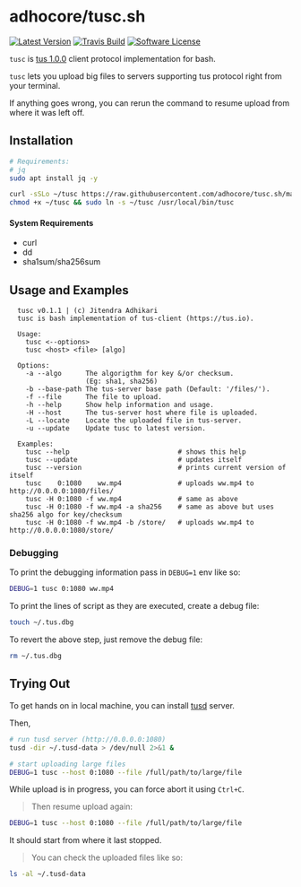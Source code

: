 # adhocore/tusc.sh

[![Latest Version](https://img.shields.io/github/release/adhocore/tusc.sh.svg?style=flat-square)](https://github.com/adhocore/tusc.sh/releases)
[![Travis Build](https://img.shields.io/travis/com/adhocore/tusc.sh/master.svg?style=flat-square)](https://travis-ci.com/adhocore/tusc.sh?branch=master)
[![Software License](https://img.shields.io/badge/license-MIT-brightgreen.svg?style=flat-square)](LICENSE)

`tusc` is [tus 1.0.0](https://tus.io) client protocol implementation for bash.

`tusc` lets you upload big files to servers supporting tus protocol right from your terminal.

If anything goes wrong, you can rerun the command to resume upload from where it was left off.

## Installation

```sh
# Requirements:
# jq
sudo apt install jq -y

curl -sSLo ~/tusc https://raw.githubusercontent.com/adhocore/tusc.sh/master/tusc.sh
chmod +x ~/tusc && sudo ln -s ~/tusc /usr/local/bin/tusc
```

#### System Requirements
- curl
- dd
- sha1sum/sha256sum

## Usage and Examples

```
  tusc v0.1.1 | (c) Jitendra Adhikari
  tusc is bash implementation of tus-client (https://tus.io).

  Usage:
    tusc <--options>
    tusc <host> <file> [algo]

  Options:
    -a --algo      The algorigthm for key &/or checksum.
                   (Eg: sha1, sha256)
    -b --base-path The tus-server base path (Default: '/files/').
    -f --file      The file to upload.
    -h --help      Show help information and usage.
    -H --host      The tus-server host where file is uploaded.
    -L --locate    Locate the uploaded file in tus-server.
    -u --update    Update tusc to latest version.

  Examples:
    tusc --help                           # shows this help
    tusc --update                         # updates itself
    tusc --version                        # prints current version of itself
    tusc    0:1080    ww.mp4              # uploads ww.mp4 to http://0.0.0.0:1080/files/
    tusc -H 0:1080 -f ww.mp4              # same as above
    tusc -H 0:1080 -f ww.mp4 -a sha256    # same as above but uses sha256 algo for key/checksum
    tusc -H 0:1080 -f ww.mp4 -b /store/   # uploads ww.mp4 to http://0.0.0.0:1080/store/
```

### Debugging

To print the debugging information pass in `DEBUG=1` env like so:
```sh
DEBUG=1 tusc 0:1080 ww.mp4
```

To print the lines of script as they are executed, create a debug file:
```sh
touch ~/.tus.dbg
```

To revert the above step, just remove the debug file:
```sh
rm ~/.tus.dbg
```

## Trying Out

To get hands on in local machine, you can install [tusd](https://github.com/tus/tusd#download-pre-builts-binaries-recommended) server.

Then,
```sh
# run tusd server (http://0.0.0.0:1080)
tusd -dir ~/.tusd-data > /dev/null 2>&1 &

# start uploading large files
DEBUG=1 tusc --host 0:1080 --file /full/path/to/large/file
```

While upload is in progress, you can force abort it using `Ctrl+C`.

> Then resume upload again:
```sh
DEBUG=1 tusc --host 0:1080 --file /full/path/to/large/file
```

It should start from where it last stopped.

> You can check the uploaded files like so:
```sh
ls -al ~/.tusd-data
```
